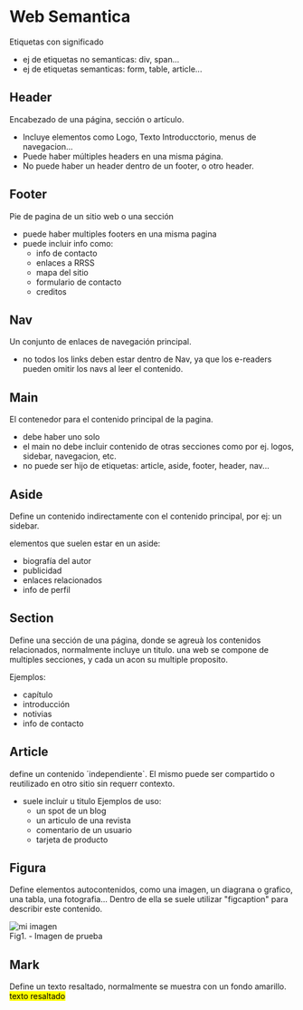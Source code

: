 
# Web Semantica
Etiquetas con significado
- ej de etiquetas no semanticas:  div, span...
- ej de etiquetas semanticas: form, table, article...


## Header
Encabezado de una página, sección o artículo. 
- Incluye elementos como Logo, Texto Introducctorio, menus de navegacion...
- Puede haber múltiples headers en una misma página. 
- No puede haber un header dentro de un footer, o otro header. 

<div class= "header">
    <nav></nav>
</div>


## Footer 
Pie de pagina de un sitio web o una sección

- puede haber multiples footers en una misma pagina
- puede incluir info como: 
    - info de contacto
    - enlaces a RRSS 
    - mapa del sitio 
    - formulario de contacto
    - creditos


## Nav
Un conjunto de enlaces de navegación principal.

- no todos los links deben estar dentro de Nav, ya que los e-readers pueden omitir los navs al leer el contenido.



## Main
El contenedor para el contenido principal de la pagina.

- debe haber uno solo
- el main no debe incluir contenido de otras secciones como por ej. logos, sidebar, navegacion, etc.
- no puede ser hijo de etiquetas: article, aside, footer, header, nav...



## Aside 
Define un contenido indirectamente con el contenido principal, por ej: un sidebar.

elementos que suelen estar en un aside: 
- biografía del autor
- publicidad
- enlaces relacionados 
- info de perfil



## Section
Define una sección de una página, donde se agreuà los contenidos relacionados, normalmente incluye un titulo.
una web se compone de multiples secciones, y cada un acon su multiple proposito.

Ejemplos: 
- capítulo
- introducción
- notivias
- info de contacto



## Article 
define un contenido ´independiente`. El mismo puede ser compartido o reutilizado en otro sitio sin requerr contexto. 

- suele incluir u titulo
Ejemplos de uso: 
    - un spot de un blog
    - un articulo de una revista
    - comentario de un usuario
    - tarjeta de producto

<!-- tanto las secciones como los articulos pueden estar uno dentro de otro -->



## Figura
Define elementos autocontenidos, como una imagen, un diagrana o grafico, una tabla, una fotografia...
Dentro de ella se suele utilizar "figcaption" para describir este contenido.


<figura> 
     <img src="ruta-de-imagen.png" alt="mi imagen">
     <figcaption>Fig1. - Imagen de prueba </figcaption>
</figura>



## Mark
Define un texto resaltado, normalmente se muestra con un fondo amarillo. <mark>texto resaltado</mark>